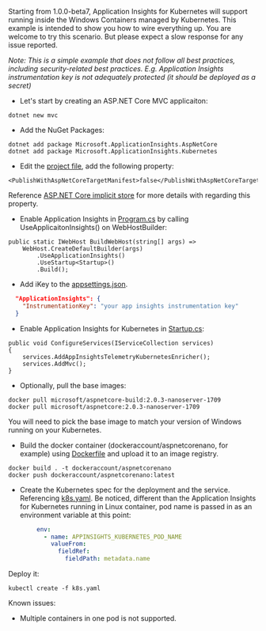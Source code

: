 Starting from 1.0.0-beta7, Application Insights for Kubernetes will support running inside the Windows Containers managed by Kubernetes. This example is intended to show you how to wire everything up. You are welcome to try this scenario. But please expect a slow response for any issue reported.

_Note: This is a simple example that does not follow all best practices, including security-related best practices. E.g. Application Insights instrumentation key is not adequately protected (it should be deployed as a secret)_

* Let's start by creating an ASP.NET Core MVC applicaiton:
```
dotnet new mvc
```
* Add the NuGet Packages:
```
dotnet add package Microsoft.ApplicationInsights.AspNetCore
dotnet add package Microsoft.ApplicationInsights.Kubernetes
```

* Edit the [project file](AspNetCoreNano.csproj), add the following property:
```
<PublishWithAspNetCoreTargetManifest>false</PublishWithAspNetCoreTargetManifest>
```
Reference [ASP.NET Core implicit store](https://docs.microsoft.com/en-us/dotnet/core/deploying/runtime-store#aspnet-core-implicit-store) for more details with regarding this property.

* Enable Application Insights in [Program.cs](Program.cs) by calling UseApplicaitonInsights() on WebHostBuilder:
```
public static IWebHost BuildWebHost(string[] args) =>
    WebHost.CreateDefaultBuilder(args)
        .UseApplicationInsights()
        .UseStartup<Startup>()
        .Build();
```
* Add iKey to the [appsettings.json](appsettings.json).
```json
  "ApplicationInsights": {
    "InstrumentationKey": "your app insights instrumentation key"
  }
```
* Enable Application Insights for Kubernetes in [Startup.cs](Startup.cs):
```
public void ConfigureServices(IServiceCollection services)
{
    services.AddAppInsightsTelemetryKubernetesEnricher();
    services.AddMvc();
}
```
* Optionally, pull the base images:
```
docker pull microsoft/aspnetcore-build:2.0.3-nanoserver-1709
docker pull microsoft/aspnetcore:2.0.3-nanoserver-1709
```
You will need to pick the base image to match your version of Windows running on your Kubernetes.

* Build the docker container (dockeraccount/aspnetcorenano, for example) using [Dockerfile](Dockerfile) and upload it to an image registry.
```
docker build . -t dockeraccount/aspnetcorenano
docker push dockeraccount/aspnetcorenano:latest
```
* Create the Kubernetes spec for the deployment and the service. Referencing [k8s.yaml](k8s/k8s.yaml). Be noticed, different than the Application Insights for Kubernetes running in Linux container, pod name is passed in as an environment variable at this point:
```yaml
        env:
          - name: APPINSIGHTS_KUBERNETES_POD_NAME
            valueFrom:
              fieldRef:
                fieldPath: metadata.name
```
Deploy it:
```
kubectl create -f k8s.yaml
```

Known issues:
* Multiple containers in one pod is not supported.
